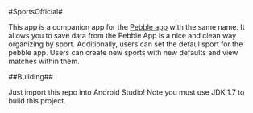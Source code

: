 #SportsOfficial#

This app is a companion app for the [Pebble app](https://github.com/iandonnelly/SportsOfficial/tree/pebble-app) with the same name. It allows you to save data from the Pebble App is a nice and clean way organizing by sport. Additionally, users can set the defaul sport for the pebble app. Users can create new sports with new defaults and view matches within them.

##Building##

Just import this repo into Android Studio! Note you must use JDK 1.7 to build this project.

